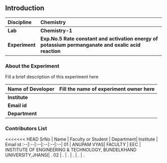 ## Introduction


<b>Discipline | <b>Chemistry
:--|:--|
<b> Lab | <b> Chemistry-1
<b> Experiment|     <b> Exp.No.5 Rate constant and activation energy of potassium permanganate and oxalic acid reaction

### About the Experiment 

Fill a brief description of this experiment here

<b>Name of Developer | <b> Fill the name of experiment owner here 
:--|:--|
<b> Institute | <b>  
<b> Email id|     <b>  
<b> Department |  

### Contributors List

<<<<<<< HEAD
SrNo | Name | Faculty or Student | Department| Institute | Email id
:--|:--|:--|:--|:--|:--|
01 | ANUPAM VYAS| FACULTY | EEC | INSTITUTE OF ENGINEERING & TECHNOLOGY, BUNDELKHAND UNIVERSITY,JHANSI| .
02 | . | . | . | . | .

   
